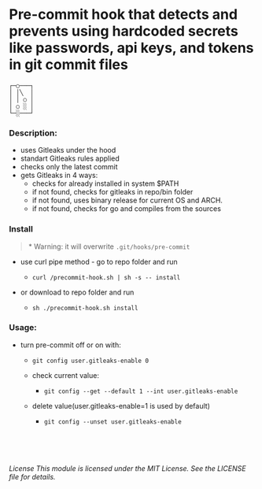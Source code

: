 # Pre-commit hook that detects and prevents using hardcoded secrets like passwords, api keys, and tokens in git commit files

```
┌─○───┐
│ │╲  │
│ │ ○ │
│ ○ ░ │
└─░───┘
```

### Description:
- uses Gitleaks under the hood
- standart Gitleaks rules applied
- checks only the latest commit
- gets Gitleaks in 4 ways:
  - checks for already installed in system $PATH 
  - if not found, checks for gitleaks in repo/bin folder
  - if not found, uses binary release for current OS and ARCH. 
  - if not found, checks for go and compiles from the sources

### Install
  > \* Warning: it will overwrite `.git/hooks/pre-commit`
- use curl pipe method - go to repo folder and run 
  - `curl /precommit-hook.sh | sh -s -- install`

- or download to repo folder and run 
    - `sh ./precommit-hook.sh install`
    

### Usage:

- turn pre-commit off or on with: 
  - `git config user.gitleaks-enable 0`

  - check current value: 
    - `git config --get --default 1 --int user.gitleaks-enable`
  - delete value(user.gitleaks-enable=1 is used by default)
    - `git config --unset user.gitleaks-enable`

<br/>
<br/>
<br/>

_License
This module is licensed under the MIT License. See the LICENSE file for details._

